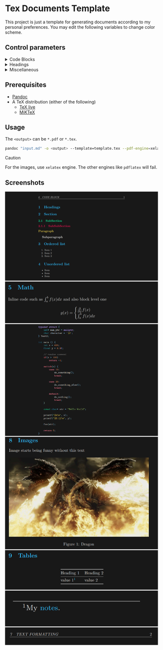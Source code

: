 # Tex Documents Template
This project is just a template for generating documents according to my personal preferences.
You may edit the following variables to change color scheme.

## Control parameters


<details>
    <summary>Code Blocks</summary>
    <ul>
        <li><code>PreprocessorColor</code></li>
        <li><code>ImportedColor</code></li>
        <li><code>DataTypeColor</code></li>
        <li><code>NormalColor</code></li>
        <li><code>OperatorColor</code></li>
        <li><code>AttributeColor</code></li>
        <li><code>BuiltinColor</code></li>
        <li><code>KeywordColor</code></li>
        <li><code>DecimalColor</code></li>
        <li><code>FloatColor</code></li>
        <li><code>CharColor</code></li>
        <li><code>SpecialCharColor</code></li>
        <li><code>CommentColor</code></li>
        <li><code>ControlFlowColor</code></li>
        <li><code>StringColor</code></li>
    </ul>
</details>

<details>
    <summary>Headings</summary>
    <ul>
        <li><code>SectionColor</code></li>
        <li><code>SubSectionColor</code></li>
        <li><code>SubSubSectionColor</code></li>
        <li><code>ParagraphColor</code></li>
        <li><code>SubParagraphColor</code></li>
    </ul>
</details>

<details>
    <summary>Miscellaneous</summary>
    <ul>
        <li><code>PageColor</code></li>
        <li><code>TextColor</code></li>
        <li><code>linkcolor</code></li>
    </ul>
</details>

## Prerequisites
- [Pandoc](https://pandoc.org/installing.html)
- A TeX distribution (either of the following)
    - [TeX live](https://www.tug.org/texlive/)
    - [MiKTeX](https://miktex.org/)

## Usage
The `<output>` can be `*.pdf` or `*.tex`.
```bash
pandoc "input.md" -o <output> --template=template.tex --pdf-engine=xelatex
```

> [!CAUTION]
> For the images, use `xelatex` engine. The other engines like `pdflatex` will fail.

## Screenshots
![img_1](assets/ss_1.png)
![img_2](assets/ss_2.png)
![img_3](assets/ss_3.png)
![img_4](assets/ss_4.png)
![img_5](assets/ss_5.png)
![img_6](assets/ss_6.png)
![img_7](assets/ss_7.png)
